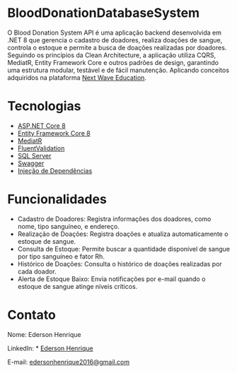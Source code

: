 # BloodDonationDatabaseSystem

O Blood Donation System API é uma aplicação backend desenvolvida em .NET 8 que gerencia o cadastro de doadores, realiza doações de sangue, controla o estoque e permite a busca de doações realizadas por doadores. Seguindo os princípios da Clean Architecture, a aplicação utiliza CQRS, MediatR, Entity Framework Core e outros padrões de design, garantindo uma estrutura modular, testável e de fácil manutenção.
Aplicando conceitos adquiridos na plataforma [Next Wave Education](https://nextwave.education/). 

# Tecnologias

* [ASP.NET Core 8](https://docs.microsoft.com/en-us/aspnet/core/introduction-to-aspnet-core)
* [Entity Framework Core 8](https://docs.microsoft.com/en-us/ef/core/)
* [MediatR](https://github.com/jbogard/MediatR)
* [FluentValidation](https://fluentvalidation.net/)
* [SQL Server](https://www.microsoft.com/pt-br/sql-server/sql-server-2022)
* [Swagger](https://swagger.io/)
* [Injeção de Dependências](https://learn.microsoft.com/pt-br/dotnet/core/extensions/dependency-injection)

# Funcionalidades

- Cadastro de Doadores: Registra informações dos doadores, como nome, tipo sanguíneo, e endereço.
- Realização de Doações: Registra doações e atualiza automaticamente o estoque de sangue.
- Consulta de Estoque: Permite buscar a quantidade disponível de sangue por tipo sanguíneo e fator Rh.
- Histórico de Doações: Consulta o histórico de doações realizadas por cada doador.
- Alerta de Estoque Baixo: Envia notificações por e-mail quando o estoque de sangue atinge níveis críticos.

# Contato
Nome: Ederson Henrique

LinkedIn: * [Ederson Henrique](www.linkedin.com/in/ederson-henrique-santos)

E-mail: edersonhenrique2016@gmail.com
